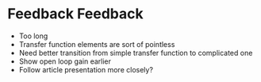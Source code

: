 Feedback Feedback
=================

- Too long
- Transfer function elements are sort of pointless
- Need better transition from simple transfer function to complicated one
- Show open loop gain earlier
- Follow article presentation more closely?
